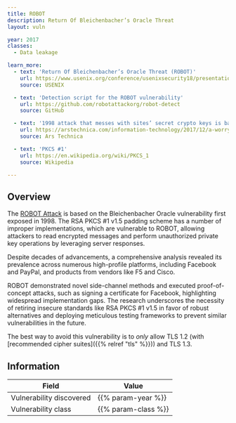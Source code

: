 ```yaml
---
title: ROBOT
description: Return Of Bleichenbacher’s Oracle Threat
layout: vuln

year: 2017
classes:
  - Data leakage

learn_more:
  - text: 'Return Of Bleichenbacher’s Oracle Threat (ROBOT)'
    url: https://www.usenix.org/conference/usenixsecurity18/presentation/bock
    source: USENIX

  - text: 'Detection script for the ROBOT vulnerability'
    url: https://github.com/robotattackorg/robot-detect
    source: GitHub

  - text: '1998 attack that messes with sites’ secret crypto keys is back in a big way'
    url: https://arstechnica.com/information-technology/2017/12/a-worrying-number-of-sites-remain-open-to-major-crypto-flaw-from-1998/
    source: Ars Technica

  - text: 'PKCS #1'
    url: https://en.wikipedia.org/wiki/PKCS_1
    source: Wikipedia

---
```


## Overview

The [ROBOT Attack] is based on the Bleichenbacher Oracle vulnerability first exposed in 1998. The RSA PKCS #1 v1.5 padding scheme has a number of improper implementations, which are vulnerable to ROBOT, allowing attackers to read encrypted messages and perform unauthorized private key operations by leveraging server responses.

Despite decades of advancements, a comprehensive analysis revealed its prevalence across numerous high-profile platforms, including Facebook and PayPal, and products from vendors like F5 and Cisco.

ROBOT demonstrated novel side-channel methods and executed proof-of-concept attacks, such as signing a certificate for Facebook, highlighting widespread implementation gaps. The research underscores the necessity of retiring insecure standards like RSA PKCS #1 v1.5 in favor of robust alternatives and deploying meticulous testing frameworks to prevent similar vulnerabilities in the future.

The best way to avoid this vulnerability is to _only_ allow TLS 1.2 (with [recommended cipher suites]({{% relref "tls" %}})) and TLS 1.3.

## Information

| Field                    | Value               |
|--------------------------|---------------------|
| Vulnerability discovered | {{% param-year %}}  |
| Vulnerability class      | {{% param-class %}} |

[ROBOT Attack]: https://robotattack.org
